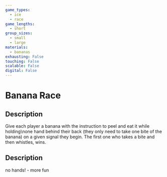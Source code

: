 ```yaml
---
game_types:
  - ice
  - race
game_lengths:
  - short
group_sizes:
  - small
  - large
materials:
  - bananas
exhausting: False
touching: False
scalable: False
digital: False
---
```

# Banana Race

## Description
Give each player a banana with the instruction to peel and eat it while holding\none hand behind their back (they only need to take one bite of the banana) on a given signal they begin. The first one who takes a bite and then whistles, wins.

## Description
no hands! - more fun
